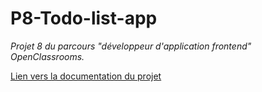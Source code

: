 # P8-Todo-list-app

_Projet 8 du parcours "développeur d'application frontend" OpenClassrooms._

[Lien vers la documentation du projet](https://github.com/Vaniom/P8-Todo-list-app/wiki/Home)
